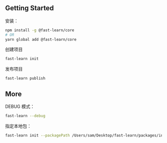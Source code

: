 

## Getting Started

安装：

```bash
npm install -g @fast-learn/core
# OR
yarn global add @fast-learn/core
```

创建项目

```bash
fast-learn init 
```

发布项目

```bash
fast-learn publish
```

## More

DEBUG 模式：

```bash
fast-learn --debug
```

指定本地包：

```bash
fast-learn init --packagePath /Users/sam/Desktop/fast-learn/packages/init/
```
